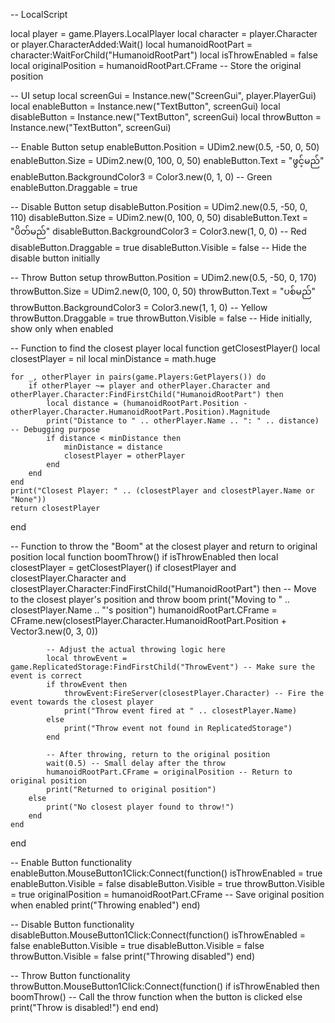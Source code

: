 -- LocalScript

local player = game.Players.LocalPlayer
local character = player.Character or player.CharacterAdded:Wait()
local humanoidRootPart = character:WaitForChild("HumanoidRootPart")
local isThrowEnabled = false
local originalPosition = humanoidRootPart.CFrame -- Store the original position

-- UI setup
local screenGui = Instance.new("ScreenGui", player.PlayerGui)
local enableButton = Instance.new("TextButton", screenGui)
local disableButton = Instance.new("TextButton", screenGui)
local throwButton = Instance.new("TextButton", screenGui)

-- Enable Button setup
enableButton.Position = UDim2.new(0.5, -50, 0, 50)
enableButton.Size = UDim2.new(0, 100, 0, 50)
enableButton.Text = "ဖွင့်မည်"
enableButton.BackgroundColor3 = Color3.new(0, 1, 0) -- Green
enableButton.Draggable = true

-- Disable Button setup
disableButton.Position = UDim2.new(0.5, -50, 0, 110)
disableButton.Size = UDim2.new(0, 100, 0, 50)
disableButton.Text = "ပိတ်မည်"
disableButton.BackgroundColor3 = Color3.new(1, 0, 0) -- Red
disableButton.Draggable = true
disableButton.Visible = false -- Hide the disable button initially

-- Throw Button setup
throwButton.Position = UDim2.new(0.5, -50, 0, 170)
throwButton.Size = UDim2.new(0, 100, 0, 50)
throwButton.Text = "ပစ်မည်"
throwButton.BackgroundColor3 = Color3.new(1, 1, 0) -- Yellow
throwButton.Draggable = true
throwButton.Visible = false -- Hide initially, show only when enabled

-- Function to find the closest player
local function getClosestPlayer()
    local closestPlayer = nil
    local minDistance = math.huge

    for _, otherPlayer in pairs(game.Players:GetPlayers()) do
        if otherPlayer ~= player and otherPlayer.Character and otherPlayer.Character:FindFirstChild("HumanoidRootPart") then
            local distance = (humanoidRootPart.Position - otherPlayer.Character.HumanoidRootPart.Position).Magnitude
            print("Distance to " .. otherPlayer.Name .. ": " .. distance) -- Debugging purpose
            if distance < minDistance then
                minDistance = distance
                closestPlayer = otherPlayer
            end
        end
    end
    print("Closest Player: " .. (closestPlayer and closestPlayer.Name or "None"))
    return closestPlayer
end

-- Function to throw the "Boom" at the closest player and return to original position
local function boomThrow()
    if isThrowEnabled then
        local closestPlayer = getClosestPlayer()
        if closestPlayer and closestPlayer.Character and closestPlayer.Character:FindFirstChild("HumanoidRootPart") then
            -- Move to the closest player's position and throw boom
            print("Moving to " .. closestPlayer.Name .. "'s position")
            humanoidRootPart.CFrame = CFrame.new(closestPlayer.Character.HumanoidRootPart.Position + Vector3.new(0, 3, 0))

            -- Adjust the actual throwing logic here
            local throwEvent = game.ReplicatedStorage:FindFirstChild("ThrowEvent") -- Make sure the event is correct
            if throwEvent then
                throwEvent:FireServer(closestPlayer.Character) -- Fire the event towards the closest player
                print("Throw event fired at " .. closestPlayer.Name)
            else
                print("Throw event not found in ReplicatedStorage")
            end

            -- After throwing, return to the original position
            wait(0.5) -- Small delay after the throw
            humanoidRootPart.CFrame = originalPosition -- Return to original position
            print("Returned to original position")
        else
            print("No closest player found to throw!")
        end
    end
end

-- Enable Button functionality
enableButton.MouseButton1Click:Connect(function()
    isThrowEnabled = true
    enableButton.Visible = false
    disableButton.Visible = true
    throwButton.Visible = true
    originalPosition = humanoidRootPart.CFrame -- Save original position when enabled
    print("Throwing enabled")
end)

-- Disable Button functionality
disableButton.MouseButton1Click:Connect(function()
    isThrowEnabled = false
    enableButton.Visible = true
    disableButton.Visible = false
    throwButton.Visible = false
    print("Throwing disabled")
end)

-- Throw Button functionality
throwButton.MouseButton1Click:Connect(function()
    if isThrowEnabled then
        boomThrow() -- Call the throw function when the button is clicked
    else
        print("Throw is disabled!")
    end
end)
